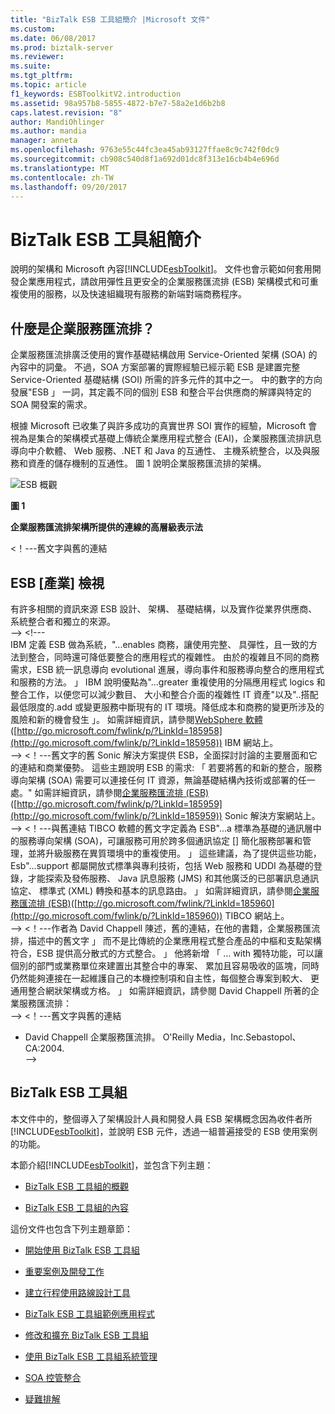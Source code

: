 ```yaml
---
title: "BizTalk ESB 工具組簡介 |Microsoft 文件"
ms.custom: 
ms.date: 06/08/2017
ms.prod: biztalk-server
ms.reviewer: 
ms.suite: 
ms.tgt_pltfrm: 
ms.topic: article
f1_keywords: ESBToolkitV2.introduction
ms.assetid: 98a957b8-5855-4872-b7e7-58a2e1d6b2b8
caps.latest.revision: "8"
author: MandiOhlinger
ms.author: mandia
manager: anneta
ms.openlocfilehash: 9763e55c44fc3ea45ab93127ffae8c9c742f0dc9
ms.sourcegitcommit: cb908c540d8f1a692d01dc8f313e16cb4b4e696d
ms.translationtype: MT
ms.contentlocale: zh-TW
ms.lasthandoff: 09/20/2017
---
```

# <a name="introduction-to-the-biztalk-esb-toolkit"></a>BizTalk ESB 工具組簡介
說明的架構和 Microsoft 內容[!INCLUDE[esbToolkit](../includes/esbtoolkit-md.md)]。 文件也會示範如何套用開發企業應用程式，請啟用彈性且更安全的企業服務匯流排 (ESB) 架構模式和可重複使用的服務，以及快速組織現有服務的新端對端商務程序。  
  
## <a name="what-is-an-enterprise-service-bus"></a>什麼是企業服務匯流排？  
 企業服務匯流排廣泛使用的實作基礎結構啟用 Service-Oriented 架構 (SOA) 的內容中的詞彙。 不過，SOA 方案部署的實際經驗已經示範 ESB 是建置完整 Service-Oriented 基礎結構 (SOI) 所需的許多元件的其中之一。 中的數字的方向發展"ESB 」 一詞，其定義不同的個別 ESB 和整合平台供應商的解譯與特定的 SOA 開發案的需求。  
  
 根據 Microsoft 已收集了與許多成功的真實世界 SOI 實作的經驗，Microsoft 會視為是集合的架構模式基礎上傳統企業應用程式整合 (EAI)，企業服務匯流排訊息導向中介軟體、 Web 服務、.NET 和 Java 的互通性、 主機系統整合，以及與服務和資產的儲存機制的互通性。 圖 1 說明企業服務匯流排的架構。  
  
 ![ESB 概觀](../esb-toolkit/media/esboverview.gif "ESBOverview")  
  
 **圖 1**  
  
 **企業服務匯流排架構所提供的連線的高層級表示法**  

\<！---舊文字與舊的連結
## <a name="the-industry-view-of-esb"></a>ESB [產業] 檢視  
 有許多相關的資訊來源 ESB 設計、 架構、 基礎結構，以及實作從業界供應商、 系統整合者和獨立的來源。  
-->
\<!---    
 IBM 定義 ESB 做為系統，"...enables 商務，讓使用完整、 具彈性，且一致的方法到整合，同時還可降低要整合的應用程式的複雜性。 由於的複雜且不同的商務需求，ESB 統一訊息導向 evolutional 進展，導向事件和服務導向整合的應用程式和服務的方法。 」 IBM 說明優點為"...greater 重複使用的分隔應用程式 logics 和整合工作，以便您可以減少數目、 大小和整合介面的複雜性 IT 資產"以及"..搭配最低限度的.add 或變更服務中斷現有的 IT 環境。降低成本和商務的變更所涉及的風險和新的機會發生 」。 如需詳細資訊，請參閱[WebSphere 軟體](http://go.microsoft.com/fwlink/p/?LinkId=185958)([http://go.microsoft.com/fwlink/p/?LinkId=185958](http://go.microsoft.com/fwlink/p/?LinkId=185958)) IBM 網站上。  
-->
\<！---舊文字的舊 Sonic 解決方案提供 ESB，全面探討討論的主要層面和它的連結和商業優勢。 這些主題說明 ESB 的需求: 「 若要將舊的和新的整合，服務導向架構 (SOA) 需要可以連接任何 IT 資源，無論基礎結構內技術或部署的任一處。" 如需詳細資訊，請參閱[企業服務匯流排 (ESB)](http://go.microsoft.com/fwlink/p/?LinkId=185959)([http://go.microsoft.com/fwlink/p/?LinkId=185959](http://go.microsoft.com/fwlink/p/?LinkId=185959)) Sonic 解決方案網站上。  
-->
\<！---與舊連結 TIBCO 軟體的舊文字定義為 ESB"...a 標準為基礎的通訊層中的服務導向架構 (SOA)，可讓服務可用於跨多個通訊協定 [] 簡化服務部署和管理，並將升級服務在異質環境中的重複使用。 」 這些建議，為了提供這些功能，Esb"...support 都屬開放式標準與專利技術，包括 Web 服務和 UDDI 為基礎的登錄，才能探索及發佈服務、 Java 訊息服務 (JMS) 和其他廣泛的已部署訊息通訊協定、 標準式 (XML) 轉換和基本的訊息路由。 」 如需詳細資訊，請參閱[企業服務匯流排 (ESB)](http://go.microsoft.com/fwlink/p/?LinkId=185960)([http://go.microsoft.com/fwlink/?LinkId=185960](http://go.microsoft.com/fwlink/p/?LinkId=185960)) TIBCO 網站上。  
-->
\<！---作者為 David Chappell 陳述，舊的連結，在他的書籍，企業服務匯流排，描述中的舊文字 」 而不是比傳統的企業應用程式整合產品的中樞和支點架構符合，ESB 提供高分散式的方式整合。 」 他將新增 「 … with 獨特功能，可以讓個別的部門或業務單位來建置出其整合中的專案、 累加且容易吸收的區塊，同時仍然能夠連接在一起維護自己的本機控制項和自主性，每個整合專案到較大、 更通用整合網狀架構或方格。 」 如需詳細資訊，請參閱 David Chappell 所著的企業服務匯流排：  
-->
\<！---舊文字與舊的連結
-   David Chappell 企業服務匯流排。 O'Reilly Media，Inc.Sebastopol、 CA:2004.  
-->

  
## <a name="the-biztalk-esb-toolkit"></a>BizTalk ESB 工具組
 本文件中的，整個導入了架構設計人員和開發人員 ESB 架構概念因為收件者所[!INCLUDE[esbToolkit](../includes/esbtoolkit-md.md)]，並說明 ESB 元件，透過一組普遍接受的 ESB 使用案例的功能。  
  
 本節介紹[!INCLUDE[esbToolkit](../includes/esbtoolkit-md.md)]，並包含下列主題：  
  
-   [BizTalk ESB 工具組的概觀](../esb-toolkit/overview-of-the-biztalk-esb-toolkit.md)  
  
-   [BizTalk ESB 工具組的內容](../esb-toolkit/contents-of-the-biztalk-esb-toolkit.md)  
  
 這份文件也包含下列主題章節：  
  
-   [開始使用 BizTalk ESB 工具組](../esb-toolkit/getting-started-with-the-biztalk-esb-toolkit.md)  
  
-   [重要案例及開發工作](../esb-toolkit/key-scenarios-and-development-tasks.md)  
  
-   [建立行程使用路線設計工具](../esb-toolkit/creating-itineraries-using-itinerary-designer.md)  
  
-   [BizTalk ESB 工具組範例應用程式](../esb-toolkit/biztalk-esb-toolkit-sample-applications.md)  
  
-   [修改和擴充 BizTalk ESB 工具組](../esb-toolkit/modifying-and-extending-the-biztalk-esb-toolkit.md)  
  
-   [使用 BizTalk ESB 工具組系統管理](../esb-toolkit/administration-with-the-biztalk-esb-toolkit.md)  
  
-   [SOA 控管整合](../esb-toolkit/soa-governance-integration.md)  
  
-   [疑難排解](../esb-toolkit/troubleshooting-the-biztalk-esb-toolkit.md)